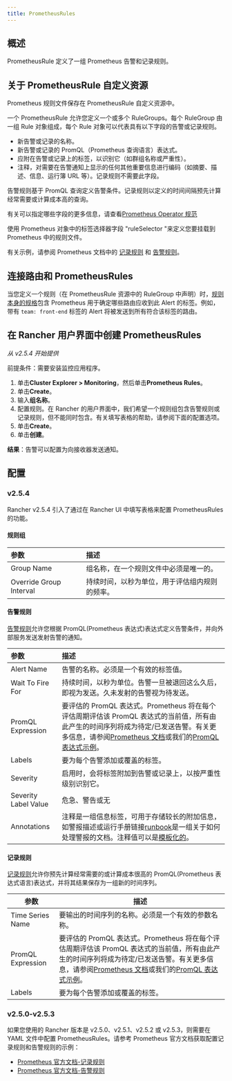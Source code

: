 ```yaml
---
title: PrometheusRules
---
```


## 概述

PrometheusRule 定义了一组 Prometheus 告警和记录规则。

## 关于 PrometheusRule 自定义资源

Prometheus 规则文件保存在 PrometheusRule 自定义资源中。

一个 PrometheusRule 允许您定义一个或多个 RuleGroups。每个 RuleGroup 由一组 Rule 对象组成，每个 Rule 对象可以代表具有以下字段的告警或记录规则。

- 新告警或记录的名称。
- 新告警或记录的 PromQL（Prometheus 查询语言）表达式。
- 应附在告警或记录上的标签，以识别它（如群组名称或严重性）。
- 注释，对需要在告警通知上显示的任何其他重要信息进行编码（如摘要、描述、信息、运行簿 URL 等）。记录规则不需要此字段。

告警规则基于 PromQL 查询定义告警条件。记录规则以定义的时间间隔预先计算经常需要或计算成本高的查询。

有关可以指定哪些字段的更多信息，请查看[Prometheus Operator 规范](https://github.com/prometheus-operator/prometheus-operator/blob/master/Documentation/api.md#prometheusrulespec)

使用 Prometheus 对象中的标签选择器字段 "ruleSelector "来定义您要挂载到 Prometheus 中的规则文件。

有关示例，请参阅 Prometheus 文档中的 [记录规则](https://prometheus.io/docs/prometheus/latest/configuration/recording_rules/) 和 [告警规则](https://prometheus.io/docs/prometheus/latest/configuration/alerting_rules/)。

## 连接路由和 PrometheusRules

当您定义一个规则（在 PrometheusRule 资源中的 RuleGroup 中声明）时，[规则本身的规格](https://github.com/prometheus-operator/prometheus-operator/blob/master/Documentation/api.md#rule)包含 Prometheus 用于确定哪些路由应收到此 Alert 的标签。例如，带有 `team: front-end` 标签的 Alert 将被发送到所有符合该标签的路由。

## 在 Rancher 用户界面中创建 PrometheusRules

_从 v2.5.4 开始提供_

前提条件：需要安装监控应用程序。

1. 单击**Cluster Explorer > Monitoring**，然后单击**Prometheus Rules**。
1. 单击**Create**。
1. 输入**组名称**。
1. 配置规则。在 Rancher 的用户界面中，我们希望一个规则组包含告警规则或记录规则，但不能同时包含。有关填写表格的帮助，请参阅下面的配置选项。
1. 单击**Create**。
1. 单击**创建**。

**结果**：告警可以配置为向接收器发送通知。

## 配置

### v2.5.4

Rancher v2.5.4 引入了通过在 Rancher UI 中填写表格来配置 PrometheusRules 的功能。

#### 规则组

| 参数                    | 描述                                           |
| :---------------------- | :--------------------------------------------- |
| Group Name              | 组名称，在一个规则文件中必须是唯一的。         |
| Override Group Interval | 持续时间，以秒为单位，用于评估组内规则的频率。 |

#### 告警规则

[告警规则](https://prometheus.io/docs/prometheus/latest/configuration/alerting_rules/)允许您根据 PromQL(Prometheus 表达式)表达式定义告警条件，并向外部服务发送发射告警的通知。

| 参数                 | 描述                                                                                                                                                                                                                                                                                                                                  |
| :------------------- | :------------------------------------------------------------------------------------------------------------------------------------------------------------------------------------------------------------------------------------------------------------------------------------------------------------------------------------ |
| Alert Name           | 告警的名称。必须是一个有效的标签值。                                                                                                                                                                                                                                                                                                  |
| Wait To Fire For     | 持续时间，以秒为单位。告警一旦被退回这么久后，即视为发送。久未发射的告警视为待发送。                                                                                                                                                                                                                                                  |
| PromQL Expression    | 要评估的 PromQL 表达式。Prometheus 将在每个评估周期评估该 PromQL 表达式的当前值，所有由此产生的时间序列将成为待定/已发送告警。有关更多信息，请参阅[Prometheus 文档](https://prometheus.io/docs/prometheus/latest/querying/basics/)或我们的[PromQL 表达式示例](/docs/rancher2.5/monitoring-alerting/configuration/expression/_index)。 |
| Labels               | 要为每个告警添加或覆盖的标签。                                                                                                                                                                                                                                                                                                        |
| Severity             | 启用时，会将标签附加到告警或记录上，以按严重性级别识别它。                                                                                                                                                                                                                                                                            |
| Severity Label Value | 危急、警告或无                                                                                                                                                                                                                                                                                                                        |
| Annotations          | 注释是一组信息标签，可用于存储较长的附加信息，如警报描述或运行手册链接[runbook](https://en.wikipedia.org/wiki/Runbook)是一组关于如何处理警报的文档。注释值可以是[模板化的](https://prometheus.io/docs/prometheus/latest/configuration/alerting_rules/#templating)。                                                                   |

#### 记录规则

[记录规则](https://prometheus.io/docs/prometheus/latest/configuration/recording_rules/#recording-rules)允许你预先计算经常需要的或计算成本很高的 PromQL(Prometheus 表达式语言)表达式，并将其结果保存为一组新的时间序列。

| 参数              | 描述                                                                                                                                                                                                                                                                                                                                  |
| ----------------- | ------------------------------------------------------------------------------------------------------------------------------------------------------------------------------------------------------------------------------------------------------------------------------------------------------------------------------------- |
| Time Series Name  | 要输出的时间序列的名称。必须是一个有效的参数名称。                                                                                                                                                                                                                                                                                    |
| PromQL Expression | 要评估的 PromQL 表达式。Prometheus 将在每个评估周期评估该 PromQL 表达式的当前值，所有由此产生的时间序列将成为待定/已发送告警。有关更多信息，请参阅[Prometheus 文档](https://prometheus.io/docs/prometheus/latest/querying/basics/)或我们的[PromQL 表达式示例](/docs/rancher2.5/monitoring-alerting/configuration/expression/_index)。 |
| Labels            | 要为每个告警添加或覆盖的标签。                                                                                                                                                                                                                                                                                                        |

### v2.5.0-v2.5.3

如果您使用的 Rancher 版本是 v2.5.0、v2.5.1、v2.5.2 或 v2.5.3，则需要在 YAML 文件中配置 PrometheusRules。请参考 Prometheus 官方文档获取配置记录规则和告警规则的示例：

- [Prometheus 官方文档-记录规则](https://prometheus.io/docs/prometheus/latest/configuration/recording_rules/)
- [Prometheus 官方文档-告警规则](https://prometheus.io/docs/prometheus/latest/configuration/alerting_rules/)
